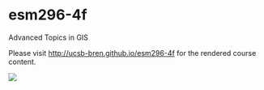 esm296-4f
=========

Advanced Topics in GIS

Please visit http://ucsb-bren.github.io/esm296-4f for the rendered course content.

[![](https://travis-ci.org/ucsb-bren/esm296-4f.svg?branch=master)](https://travis-ci.org/ucsb-bren/esm296-4f)
